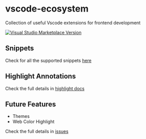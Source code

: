 # vscode-ecosystem

Collection of useful Vscode extensions for frontend development

<a href="https://marketplace.visualstudio.com/items?itemName=rifandani.vscode-ecosystem" target="__blank"><img src="https://img.shields.io/visual-studio-marketplace/v/rifandani.panda.svg?color=eee&amp;label=VS%20Code%20Marketplace&logo=visual-studio-code" alt="Visual Studio Marketplace Version" /></a>

## Snippets

Check for all the supported snippets [here](./src/snippets/react.json)

## Highlight Annotations

Check the full details in [highlight docs](./src//docs/highlight.md)

## Future Features

- Themes
- Web Color Highlight

Check the full details in [issues](https://github.com/rifandani/vscode-ecosystem/issues)